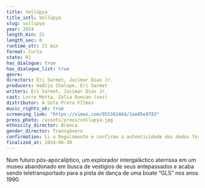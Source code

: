 ```yaml
---
title: Vollúpya
title_intl: Vollúpya
slug: vollupya
year: 2024
length_min: 21
length_sec: 0
runtime_str: 21 min
format: Curta
state: RJ
has_dialogue: true
has_dialogue_list: true
genre: 
directors: Éri Sarmet, Jocimar Dias Jr.
producers: Hadija Chalupe, Éri Sarmet
writers: Éri Sarmet, Jocimar Dias Jr.
cast: Lorre Motta, Zélia Duncan (voz)
distributor: A Gota Preta FIlmes
music_rights_ok: true
screening_link: "https://vimeo.com/955382464/2ae05e9783"
press_photo: /assets/press/vollupya.jpg
ethnicity_director: Branca
gender_director: Transgênero
confirmation: Li o Regulamento e confirmo a autenticidade dos dados fornecido nesta ficha de inscrição.
finalized_at: 2024-06-30
---
```


Num futuro pós-apocalíptico, um explorador intergaláctico aterrissa em um museu abandonado em busca de vestígios de seus antepassados e acaba sendo teletransportado para a pista de dança de uma boate “GLS” nos anos 1990.
